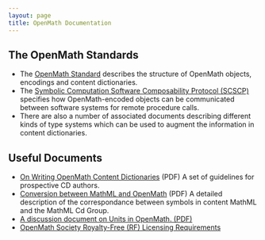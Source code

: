 ```yaml
---
layout: page
title: OpenMath Documentation
---
```


## The OpenMath Standards

* The [OpenMath Standard](../standard/index.html#openmath-standard) describes the
structure of OpenMath objects, encodings and content dictionaries.
* The
  [Symbolic Computation Software Composability Protocol (SCSCP)](../standard/index.html#symbolic-computation-software-composability-protocol-scscp)
  specifies how OpenMath-encoded objects can be communicated between software systems for
  remote procedure calls. 
* There are also a number of associated documents describing different kinds of type systems
which can be used to augment the information in content dictionaries.

## Useful Documents

* [On Writing OpenMath Content Dictionaries](writingCDs.pdf)
(PDF) A set of guidelines for prospective CD authors.
* [Conversion between MathML and OpenMath](om-mml.pdf) (PDF)
A detailed description of the correspondance between symbols in content MathML
and the MathML Cd Group.
* [A discussion document on Units in OpenMath. (PDF)](Units.pdf) 
* [OpenMath Society Royalty-Free (RF) Licensing Requirements](openmath-ipr/)

